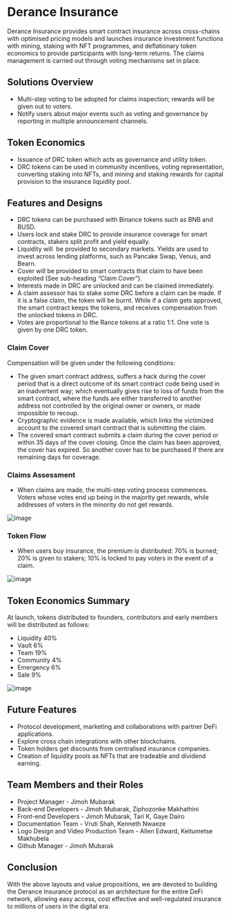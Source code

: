 # Derance Insurance 
Derance Insurance provides smart contract insurance across cross-chains with optimised pricing models and launches insurance investment functions with mining, staking with NFT programmes, and deflationary token economics to provide participants with long-term returns. The claims management is carried out through voting mechanisms set in place.


## Solutions Overview 
- Multi-step voting to be adopted for claims inspection; rewards will be given out to voters. 
- Notify users about major events such as voting and governance by reporting in multiple announcement channels. 

## Token Economics 
- Issuance of DRC token which acts as governance and utility token.
- DRC tokens can be used in community incentives, voting representation, converting staking into NFTs, and mining and staking rewards for capital provision to the insurance liquidity pool.

## Features and Designs 
- DRC tokens can be purchased with Binance tokens such as BNB and BUSD.
- Users lock and stake DRC to provide insurance coverage for smart contracts, stakers split profit and yield equally. 
- Liquidity will  be provided to secondary markets. Yields are used to invest across lending platforms, such as Pancake Swap, Venus, and Bearn.
- Cover will be provided to smart contracts that claim to have been exploited (See sub-heading “Claim Cover”).
- Interests made in DRC are unlocked and can be claimed immediately.
- A claim assessor has to stake some DRC before a claim can be made. If it is a false claim, the token will be burnt. While if a claim gets approved, the smart contract keeps the tokens, and receives compensation from the unlocked tokens in DRC.
- Votes are proportional to the Rance tokens at a ratio 1:1. One vote is given by one DRC token.

### Claim Cover 
Compensation will be given under the following conditions:
- The given smart contract address, suffers a hack during the cover period that is a direct outcome of its smart contract code being used in an inadvertent way; which eventually gives rise to loss of funds from the smart contract, where the funds are either transferred to another address not controlled by the original owner or owners, or made impossible to recoup.
- Cryptographic evidence is made available, which links the victimized account to the covered smart contract that is submitting the claim.
- The covered smart contract submits a claim during the cover period or within 35 days of the cover closing. Once the claim has been approved, the cover has expired. So another cover has to be purchased if there are remaining days for coverage.

### Claims Assessment 
- When claims are made, the multi-step voting process commences. Voters whose votes end up being in the majority get rewards, while addresses of voters in the minority do not get rewards.

![image](https://user-images.githubusercontent.com/78177180/114438532-cae50e80-9bbf-11eb-8374-3153cb484c0c.png)

### Token Flow 
- When users buy insurance, the premium is distributed: 70% is burned; 20% is given to stakers; 10% is locked to pay voters in the event of a claim.

![image](https://user-images.githubusercontent.com/78177180/114438849-33cc8680-9bc0-11eb-9811-727a42950f19.png)

## Token Economics Summary
At launch, tokens distributed to founders, contributors and early members will be distributed as follows:
- Liquidity 40%
- Vault 6%
- Team 19%
- Community 4%
- Emergency 6%
- Sale 9%

![image](https://user-images.githubusercontent.com/78177180/114438993-61b1cb00-9bc0-11eb-9f6f-a961a1cd3a65.png)

## Future Features 
- Protocol development, marketing and collaborations with partner DeFi applications.
- Explore cross chain integrations with other blockchains.
- Token holders get discounts from centralised insurance companies.
- Creation of liquidity pools as NFTs that are tradeable and dividend earning.

## Team Members and their Roles 
- Project Manager - Jimoh Mubarak 
- Back-end Developers - Jimoh Mubarak, Ziphozonke Makhathini 
- Front-end Developers - Jimoh Mubarak, Tari K, Gaye Dairo 
- Documentation Team - Vruti Shah, Kenneth Nwaeze 
- Logo Design and Video Production Team - Allen Edward, Keitumetse Makhubela 
- Github Manager - Jimoh Mubarak 

## Conclusion
With the above layouts and value propositions, we are devoted to building the Derance Insurance protocol as an architecture for the entire DeFi network, allowing easy access, cost effective and well-regulated insurance to millions of users in the digital era. 

